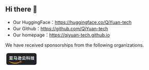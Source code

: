 ## Hi there 👋

<!--

**Here are some ideas to get you started:**

🙋‍♀️ A short introduction - what is your organization all about?
🌈 Contribution guidelines - how can the community get involved?
👩‍💻 Useful resources - where can the community find your docs? Is there anything else the community should know?
🍿 Fun facts - what does your team eat for breakfast?
🧙 Remember, you can do mighty things with the power of [Markdown](https://docs.github.com/github/writing-on-github/getting-started-with-writing-and-formatting-on-github/basic-writing-and-formatting-syntax)
-->

- Our HuggingFace：https://huggingface.co/QiYuan-tech
- Our Github：https://github.com/QiYuan-tech
- Our homepage：https://qiyuan-tech.github.io

<p>We have received sponsorships from the following organizations.</p>
  <a href="https://www.amazonaws.cn/startups/"><img src="https://github.com/QiYuan-tech/.github/blob/main/profile/assets/aws.png" width="100px"></a>
